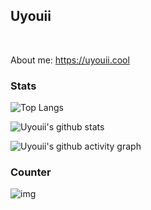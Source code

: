 ## Uyouii

<picture>
  <source media="(prefers-color-scheme: dark)" srcset="https://readme-typing-svg.demolab.com?font=Fira+Code&size=16&duration=4000&pause=5000&color=8076a3&width=435&repeat=true&lines=%E5%89%83%E5%88%80%E9%94%8B%E5%88%A9%EF%BC%8C%E8%B6%8A%E4%B9%8B%E4%B8%8D%E6%98%93%EF%BC%9B%E6%99%BA%E8%80%85%E6%9C%89%E4%BA%91%EF%BC%8C%E5%BE%97%E9%81%93%E8%80%85%E7%A8%80">
  <source media="(prefers-color-scheme: light)" srcset="https://readme-typing-svg.demolab.com?font=Fira+Code&size=16&duration=4000&pause=5000&color=322F3B&width=435&repeat=true&lines=%E5%89%83%E5%88%80%E9%94%8B%E5%88%A9%EF%BC%8C%E8%B6%8A%E4%B9%8B%E4%B8%8D%E6%98%93%EF%BC%9B%E6%99%BA%E8%80%85%E6%9C%89%E4%BA%91%EF%BC%8C%E5%BE%97%E9%81%93%E8%80%85%E7%A8%80">
  <img src="">
</picture>

<picture>
  <source media="(prefers-color-scheme: dark)" srcset="
  https://readme-typing-svg.demolab.com?font=Fira+Code&size=16&duration=8000&pause=5000&color=8076A3&width=1000&lines=The+sharp+edge+of+a+razor+is+difficult+to+pass+over%EF%BC%9Bthus+the+wise+say+the+path+to+Salvation+is+hard.">
  <source media="(prefers-color-scheme: light)" srcset="https://readme-typing-svg.demolab.com?font=Fira+Code&size=16&duration=8000&pause=5000&color=322F3B&width=1000&lines=The+sharp+edge+of+a+razor+is+difficult+to+pass+over%EF%BC%9Bthus+the+wise+say+the+path+to+Salvation+is+hard.">
  <img src="">
</picture>


<!-- The sharp edge of a razor is difficult to pass over；thus the wise say the path to Salvation is hard. -->

About me: https://uyouii.cool

### Stats

![Top Langs](https://github-readme-stats.vercel.app/api/top-langs/?username=Uyouii&hide=html,shell,vhdl&theme=dracula&layout=compact)

![Uyouii's github stats](https://github-readme-stats.vercel.app/api?username=Uyouii&show_icons=true&theme=dracula&include_all_commits=true)  

![Uyouii's github activity graph](https://github-readme-activity-graph.cyclic.app/graph?username=Uyouii&layout=github-compact&theme=redical)

<!-- ### Snake

<picture>
  <source media="(prefers-color-scheme: dark)" srcset="https://raw.githubusercontent.com/uyouii/uyouii/output/github-contribution-grid-snake-dark.svg">
  <source media="(prefers-color-scheme: light)" srcset="https://raw.githubusercontent.com/uyouii/uyouii/output/github-contribution-grid-snake.svg">
  <img alt="github contribution grid snake animation" src="https://raw.githubusercontent.com/uyouii/uyouii/output/github-contribution-grid-snake.svg">
</picture> -->

### Counter

![img](https://profile-counter.glitch.me/Uyouii/count.svg)
